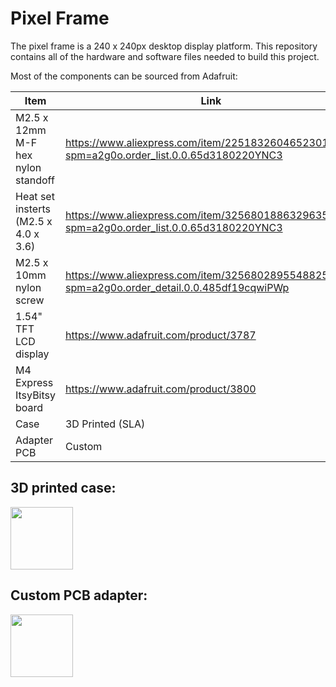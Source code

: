 # Pixel Frame

The pixel frame is a 240 x 240px desktop display platform. This repository contains all of the hardware and software files needed to build this project. 

Most of the components can be sourced from Adafruit:

| Item | Link |
|------|------|
| M2.5 x 12mm M-F hex nylon standoff | https://www.aliexpress.com/item/2251832604652301.html?spm=a2g0o.order_list.0.0.65d3180220YNC3 |
| Heat set insterts (M2.5 x 4.0 x 3.6) | https://www.aliexpress.com/item/3256801886329635.html?spm=a2g0o.order_list.0.0.65d3180220YNC3 |
| M2.5 x 10mm nylon screw | https://www.aliexpress.com/item/3256802895548825.html?spm=a2g0o.order_detail.0.0.485df19cqwiPWp |
| 1.54" TFT LCD display | https://www.adafruit.com/product/3787 |
| M4 Express ItsyBitsy board | https://www.adafruit.com/product/3800 |
| Case | 3D Printed (SLA) |
| Adapter PCB | Custom |

## 3D printed case:

<img src="https://user-images.githubusercontent.com/8181497/190037655-75310545-ede9-4ef5-938c-e6fd7bc0507c.png" width="100" height="100">

## Custom PCB adapter:

<img src="https://user-images.githubusercontent.com/8181497/190037054-2226a0f6-d712-4a79-b274-5969ee85917e.png" width="100" height="100">
